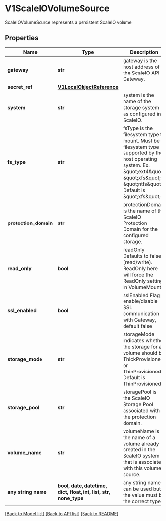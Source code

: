 # V1ScaleIOVolumeSource

ScaleIOVolumeSource represents a persistent ScaleIO volume

## Properties
Name | Type | Description | Notes
------------ | ------------- | ------------- | -------------
**gateway** | **str** | gateway is the host address of the ScaleIO API Gateway. | 
**secret_ref** | [**V1LocalObjectReference**](V1LocalObjectReference.md) |  | 
**system** | **str** | system is the name of the storage system as configured in ScaleIO. | 
**fs_type** | **str** | fsType is the filesystem type to mount. Must be a filesystem type supported by the host operating system. Ex. \&quot;ext4\&quot;, \&quot;xfs\&quot;, \&quot;ntfs\&quot;. Default is \&quot;xfs\&quot;. | [optional] 
**protection_domain** | **str** | protectionDomain is the name of the ScaleIO Protection Domain for the configured storage. | [optional] 
**read_only** | **bool** | readOnly Defaults to false (read/write). ReadOnly here will force the ReadOnly setting in VolumeMounts. | [optional] 
**ssl_enabled** | **bool** | sslEnabled Flag enable/disable SSL communication with Gateway, default false | [optional] 
**storage_mode** | **str** | storageMode indicates whether the storage for a volume should be ThickProvisioned or ThinProvisioned. Default is ThinProvisioned. | [optional] 
**storage_pool** | **str** | storagePool is the ScaleIO Storage Pool associated with the protection domain. | [optional] 
**volume_name** | **str** | volumeName is the name of a volume already created in the ScaleIO system that is associated with this volume source. | [optional] 
**any string name** | **bool, date, datetime, dict, float, int, list, str, none_type** | any string name can be used but the value must be the correct type | [optional]

[[Back to Model list]](../README.md#documentation-for-models) [[Back to API list]](../README.md#documentation-for-api-endpoints) [[Back to README]](../README.md)


